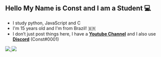 ## Hello My Name is Const and I am a Student 💻
- I study python, JavaScript and C
- I'm 15 years old and I'm from Brazil! 🇧🇷
- I don’t just post things here, I have a  __**[Youtube Channel](https://www.youtube.com/channel/UCz18xAahukeop39zlTdsTxg)**__ and I also use __**[Discord](https://github.com/constvk)**__ (Const#0001)

<a href="https://github.com/constvk"><img src="https://github-readme-stats.vercel.app/api?username=constvk"> <img src="https://github-readme-stats.vercel.app/api/top-langs/?username=constvk">
